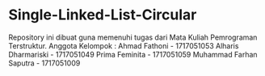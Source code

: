# Single-Linked-List-Circular
Repository ini dibuat guna memenuhi tugas dari Mata Kuliah Pemrograman Terstruktur. Anggota Kelompok : Ahmad Fathoni - 1717051053 Alharis Dharmariski - 1717051049 Prima Feminita - 1717051059 Muhammad Farhan Saputra - 1717051009
